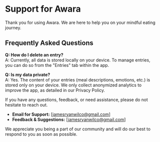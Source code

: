 # Support for Awara

Thank you for using Awara. We are here to help you on your mindful eating journey.

## Frequently Asked Questions

**Q: How do I delete an entry?**  
A: Currently, all data is stored locally on your device. To manage entries, you can do so from the "Entries" tab within the app.

**Q: Is my data private?**  
A: Yes. The content of your entries (meal descriptions, emotions, etc.) is stored only on your device. We only collect anonymized analytics to improve the app, as detailed in our Privacy Policy.



If you have any questions, feedback, or need assistance, please do not hesitate to reach out.

*   **Email for Support:** [jamesryanwilco@gmail.com]
*   **Feedback & Suggestions:** [jamesryanwilco@gmail.com]

We appreciate you being a part of our community and will do our best to respond to you as soon as possible. 